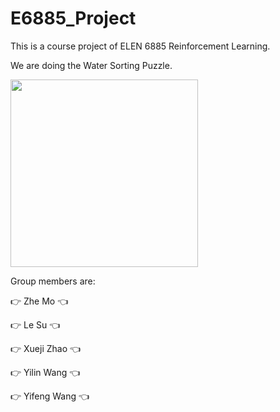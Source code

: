# E6885_Project

This is a course project of ELEN 6885 Reinforcement Learning.

We are doing the Water Sorting Puzzle.

<img src="https://github.com/zm2404/E6885_Project/assets/126287478/7f35b495-63cc-4b81-bd9f-85ec6d56b524" width="300">



Group members are:

:point_right: Zhe Mo :point_left:

:point_right: Le Su :point_left:

:point_right: Xueji Zhao :point_left:

:point_right: Yilin Wang :point_left:

:point_right: Yifeng Wang :point_left:
